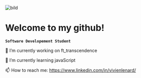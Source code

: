 ![bild](https://live.staticflickr.com/65535/48290032862_7f98b441ed_b.jpg)

# Welcome to my github!

**`Software Developement Student`**

🔭 I’m currently working on ft_transcendence

🌱 I’m currently learning javaScript

📫 How to reach me: https://www.linkedin.com/in/vivienlenard/


<!--
**vivilenard/vivilenard** is a ✨ _special_ ✨ repository because its `README.md` (this file) appears on your GitHub profile.

Here are some ideas to get you started:

- 🔭 I’m currently working on ...
- 🌱 I’m currently learning ...
- 👯 I’m looking to collaborate on ...
- 🤔 I’m looking for help with ...
- 💬 Ask me about ...
- 📫 How to reach me: ...
- 😄 Pronouns: ...
- ⚡ Fun fact: ...
-->
